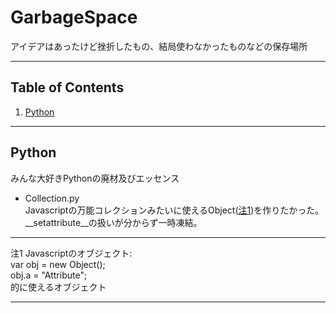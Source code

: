 # GarbageSpace
アイデアはあったけど挫折したもの、結局使わなかったものなどの保存場所

------
## Table of Contents
<ol>
	<li><a href=#python >Python</a></li>
</ol>

------
## Python
みんな大好きPythonの廃材及びエッセンス<br>
+ Collection.py<br>
Javascriptの万能コレクションみたいに使えるObject(<a href=#fcomm>注1</a>)を作りたかった。__setattribute__の扱いが分からず一時凍結。

---

<font id=fcomm>注1 Javascriptのオブジェクト:</font><br>
var obj = new Object();<br>
obj.a = "Attribute";<br>
的に使えるオブジェクト<br>

---
